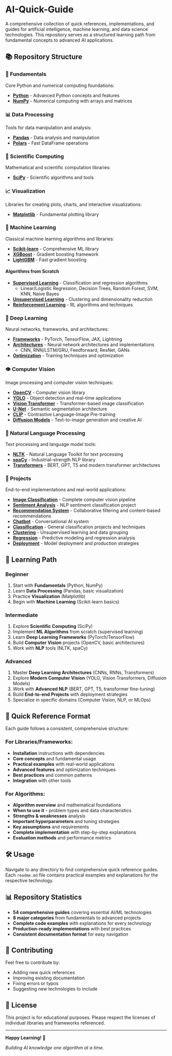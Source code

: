 # AI-Quick-Guide 

A comprehensive collection of quick references, implementations, and guides for artificial intelligence, machine learning, and data science technologies. This repository serves as a structured learning path from fundamental concepts to advanced AI applications.

## 📚 Repository Structure

### 🔧 Fundamentals
Core Python and numerical computing foundations:
- **[Python](/fundamentals/python/)** - Advanced Python concepts and features
- **[NumPy](/fundamentals/numpy/)** - Numerical computing with arrays and matrices

### 📊 Data Processing
Tools for data manipulation and analysis:
- **[Pandas](/data-processing/pandas/)** - Data analysis and manipulation
- **[Polars](/data-processing/polars/)** - Fast DataFrame operations

### 🧮 Scientific Computing
Mathematical and scientific computation libraries:
- **[SciPy](/scientific-computing/scipy/)** - Scientific algorithms and tools

### 📈 Visualization
Libraries for creating plots, charts, and interactive visualizations:
- **[Matplotlib](/visualization/matplotlib/)** - Fundamental plotting library

### 🤖 Machine Learning
Classical machine learning algorithms and libraries:
- **[Scikit-learn](/machine-learning/scikit-learn/)** - Comprehensive ML library
- **[XGBoost](/machine-learning/xgboost/)** - Gradient boosting framework
- **[LightGBM](/machine-learning/lightgbm/)** - Fast gradient boosting

#### Algorithms from Scratch
- **[Supervised Learning](/machine-learning/algorithms/supervised/)** - Classification and regression algorithms
  - Linear/Logistic Regression, Decision Trees, Random Forest, SVM, KNN, Naive Bayes
- **[Unsupervised Learning](/machine-learning/algorithms/unsupervised/)** - Clustering and dimensionality reduction
- **[Reinforcement Learning](/machine-learning/algorithms/reinforcement/)** - RL algorithms and techniques

### 🧠 Deep Learning
Neural networks, frameworks, and architectures:
- **[Frameworks](/deep-learning/frameworks/)** - PyTorch, TensorFlow, JAX, Lightning
- **[Architectures](/deep-learning/architectures/)** - Neural network architectures and implementations
  - CNN, RNN/LSTM/GRU, Feedforward, ResNet, GANs
- **[Optimization](/deep-learning/optimization/)** - Training techniques and optimization

### 👁️ Computer Vision
Image processing and computer vision techniques:
- **[OpenCV](/computer-vision/opencv/)** - Computer vision library
- **[YOLO](/computer-vision/yolo/)** - Object detection and real-time applications
- **[Vision Transformer](/computer-vision/vision-transformer/)** - Transformer-based image classification
- **[U-Net](/computer-vision/unet/)** - Semantic segmentation architecture
- **[CLIP](/computer-vision/clip/)** - Contrastive Language-Image Pre-training
- **[Diffusion Models](/computer-vision/diffusion-models/)** - Text-to-image generation and creative AI

### 💬 Natural Language Processing
Text processing and language model tools:
- **[NLTK](/natural-language/nltk/)** - Natural Language Toolkit for text processing
- **[spaCy](/natural-language/spacy/)** - Industrial-strength NLP library
- **[Transformers](/natural-language/transformers/)** - BERT, GPT, T5 and modern transformer architectures

### 🚀 Projects
End-to-end implementations and real-world applications:
- **[Image Classification](/projects/image-classification/)** - Complete computer vision pipeline
- **[Sentiment Analysis](/projects/sentiment-analysis/)** - NLP sentiment classification project
- **[Recommendation System](/projects/recommendation-system/)** - Collaborative filtering and content-based recommendations
- **[Chatbot](/projects/chatbot/)** - Conversational AI system
- **[Classification](/projects/classification/)** - General classification projects and techniques
- **[Clustering](/projects/clustering/)** - Unsupervised learning and data grouping
- **[Regression](/projects/regression/)** - Predictive modeling and regression analysis
- **[Deployment](/projects/deployment/)** - Model deployment and production strategies

## 🎯 Learning Path

### Beginner
1. Start with **Fundamentals** (Python, NumPy)
2. Learn **Data Processing** (Pandas, basic visualization)
3. Practice **Visualization** (Matplotlib)
4. Begin with **Machine Learning** (Scikit-learn basics)

### Intermediate
1. Explore **Scientific Computing** (SciPy)
2. Implement **ML Algorithms** from scratch (supervised learning)
3. Learn **Deep Learning Frameworks** (PyTorch/TensorFlow)
4. Build **Computer Vision** projects (OpenCV, basic architectures)
5. Work with **NLP** tools (NLTK, spaCy)

### Advanced
1. Master **Deep Learning Architectures** (CNNs, RNNs, Transformers)
2. Explore **Modern Computer Vision** (YOLO, Vision Transformers, Diffusion Models)
3. Work with **Advanced NLP** (BERT, GPT, T5, transformer fine-tuning)
4. Build **End-to-end Projects** with deployment strategies
5. Specialize in specific domains (Computer Vision, NLP, or MLOps)

## 📖 Quick Reference Format

Each guide follows a consistent, comprehensive structure:

### For Libraries/Frameworks:
- **Installation** instructions with dependencies
- **Core concepts** and fundamental usage
- **Practical examples** with real-world applications
- **Advanced features** and optimization techniques
- **Best practices** and common patterns
- **Integration** with other tools

### For Algorithms:
- **Algorithm overview** and mathematical foundations
- **When to use it** - problem types and data characteristics
- **Strengths & weaknesses** analysis
- **Important hyperparameters** and tuning strategies
- **Key assumptions** and requirements
- **Complete implementation** with step-by-step explanations
- **Evaluation methods** and performance metrics

## 🛠️ Usage

Navigate to any directory to find comprehensive quick reference guides. Each `readme.md` file contains practical examples and explanations for the respective technology.

## 📊 Repository Statistics

- **54 comprehensive guides** covering essential AI/ML technologies
- **8 major categories** from fundamentals to advanced projects
- **Complete code examples** with explanations for every technology
- **Production-ready implementations** with best practices
- **Consistent documentation format** for easy navigation

## 🤝 Contributing

Feel free to contribute by:
- Adding new quick references
- Improving existing documentation
- Fixing errors or typos
- Suggesting new technologies to include

## 📝 License

This project is for educational purposes. Please respect the licenses of individual libraries and frameworks referenced.

---

**Happy Learning! 🎉**

*Building AI knowledge one algorithm at a time.*
